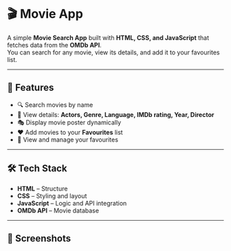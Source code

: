 # 🎬 Movie App  

A simple **Movie Search App** built with **HTML, CSS, and JavaScript** that fetches data from the **OMDb API**.  
You can search for any movie, view its details, and add it to your favourites list.  

---

## 🚀 Features  
- 🔍 Search movies by name  
- 📜 View details: **Actors, Genre, Language, IMDb rating, Year, Director**  
- 🎭 Display movie poster dynamically  
- ❤️ Add movies to your **Favourites** list  
- 📂 View and manage your favourites  

---

## 🛠️ Tech Stack  
- **HTML** – Structure  
- **CSS** – Styling and layout  
- **JavaScript** – Logic and API integration  
- **OMDb API** – Movie database  

---

## 📸 Screenshots
